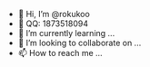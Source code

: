 - 👋 Hi, I’m @rokukoo
- 👀 QQ: 1873518094
- 🌱 I’m currently learning ...
- 💞️ I’m looking to collaborate on ...
- 📫 How to reach me ...

<!---
rokukoo/rokukoo is a ✨ special ✨ repository because its `README.md` (this file) appears on your GitHub profile.
You can click the Preview link to take a look at your changes.
--->
